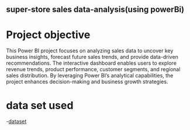 ## super-store sales data-analysis(using powerBi)
# Project objective
This Power BI project focuses on analyzing sales data to uncover key business insights, forecast future sales trends, and provide data-driven recommendations. The interactive dashboard enables users to explore revenue trends, product performance, customer segments, and regional sales distribution. By leveraging Power BI’s analytical capabilities, the project enhances decision-making and business growth strategies.

# data set used
-<a href = "https://github.com/HARSHMEET22/PowerBi-dashboard/blob/main/SuperStore%20Sales%20DataSet%20(1).xlsx">dataset</a>
